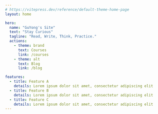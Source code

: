 ```yaml
---
# https://vitepress.dev/reference/default-theme-home-page
layout: home

hero:
  name: "GuYong's Site"
  text: "Stay Curious"
  tagline: "Read, Write, Think, Practice."
  actions:
    - theme: brand
      text: Courses
      link: /courses
    - theme: alt
      text: Blog
      link: /blog

features:
  - title: Feature A
    details: Lorem ipsum dolor sit amet, consectetur adipiscing elit
  - title: Feature B
    details: Lorem ipsum dolor sit amet, consectetur adipiscing elit
  - title: Feature C
    details: Lorem ipsum dolor sit amet, consectetur adipiscing elit
---
```


